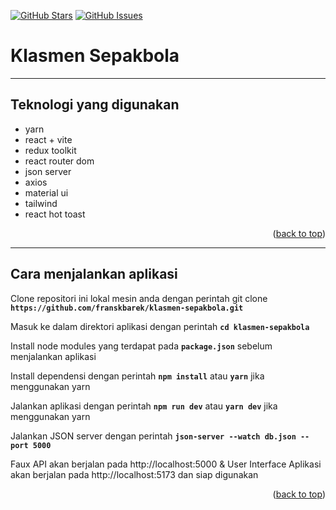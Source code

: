 <a name="readme-top"></a>

[![GitHub Stars](https://img.shields.io/github/stars/franskbarek/klasmen-sepakbola.svg)](https://github.com/franskbarek/klasmen-sepakbola/stars) [![GitHub Issues](https://img.shields.io/github/issues/franskbarek/klasmen-sepakbola.svg)](https://github.com/franskbarek/klasmen-sepakbola/issues)

# Klasmen Sepakbola

---

## Teknologi yang digunakan

- yarn
- react + vite
- redux toolkit
- react router dom
- json server
- axios
- material ui
- tailwind
- react hot toast

<p align="right">(<a href="#readme-top">back to top</a>)</p>

---

## Cara menjalankan aplikasi

Clone repositori ini lokal mesin anda dengan perintah git clone **`https://github.com/franskbarek/klasmen-sepakbola.git`**

Masuk ke dalam direktori aplikasi dengan perintah **`cd klasmen-sepakbola`**

Install node modules yang terdapat pada **`package.json`** sebelum menjalankan aplikasi

Install dependensi dengan perintah **`npm install`** atau **`yarn`** jika menggunakan yarn

Jalankan aplikasi dengan perintah **`npm run dev`** atau **`yarn dev`** jika menggunakan yarn

Jalankan JSON server dengan perintah **`json-server --watch db.json --port 5000`**

Faux API akan berjalan pada http://localhost:5000 & User Interface Aplikasi akan berjalan pada http://localhost:5173 dan siap digunakan

<p align="right">(<a href="#readme-top">back to top</a>)</p>
